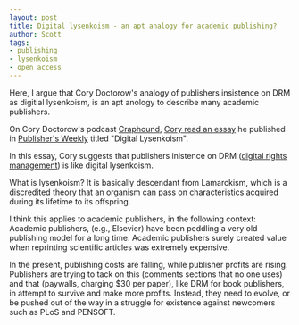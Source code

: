 ```yaml
---
layout: post
title: Digital lysenkoism - an apt analogy for academic publishing?
author: Scott
tags:
- publishing
- lysenkoism
- open access
---
```


Here, I argue that Cory Doctorow's analogy of publishers insistence on DRM as digitial lysenkoism, is an apt anology to describe many academic publishers. 

On Cory Doctorow's podcast [Craphound][here], [Cory read an essay][this] he published in [Publisher's Weekly][pw] titled "Digital Lysenkoism". 

In this essay, Cory suggests that publishers inistence on DRM ([digital rights management][drm]) is like digital lysenkoism. 

What is lysenkoism? It is basically descendant from Lamarckism, which is a discredited theory that an organism can pass on characteristics acquired during its lifetime to its offspring. 

I think this applies to academic publishers, in the following context: Academic publishers, (e.g., Elsevier) have been peddling a very old publishing model for a long time. Academic publishers surely created value when reprinting scientific articles was extremely expensive.  

In the present, publishing costs are falling, while publisher profits are rising. Publishers are trying to tack on this (comments sections that no one uses) and that (paywalls, charging $30 per paper), like DRM for book publishers, in attempt to survive and make more profits. Instead, they need to evolve, or be pushed out of the way in a struggle for existence against newcomers such as PLoS and PENSOFT. 


[here]: http://craphound.com/
[this]: http://craphound.com/?p=3890
[pw]: http://www.publishersweekly.com/pw/by-topic/columns-and-blogs/cory-doctorow/article/50413-with-a-little-help-digital-lysenkoism.html
[drm]: http://en.wikipedia.org/wiki/DRM 